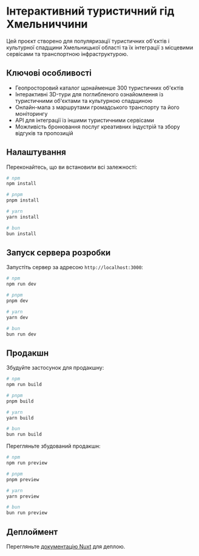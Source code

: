 # Інтерактивний туристичний гід Хмельниччини

Цей проєкт створено для популяризації туристичних об'єктів і культурної спадщини Хмельницької області та їх інтеграції з місцевими сервісами та транспортною інфраструктурою.

## Ключові особливості

- Геопросторовий каталог щонайменше 300 туристичних об'єктів
- Інтерактивні 3D-тури для поглибленого ознайомлення із туристичними об'єктами та культурною спадщиною
- Онлайн-мапа з маршрутами громадського транспорту та його моніторингу
- API для інтеграції із іншими туристичними сервісами
- Можливість бронювання послуг креативних індустрій та збору відгуків та пропозицій

## Налаштування

Переконайтесь, що ви встановили всі залежності:

```bash
# npm
npm install

# pnpm
pnpm install

# yarn
yarn install

# bun
bun install
```

## Запуск сервера розробки

Запустіть сервер за адресою `http://localhost:3000`:

```bash
# npm
npm run dev

# pnpm
pnpm dev

# yarn
yarn dev

# bun
bun run dev
```

## Продакшн

Збудуйте застосунок для продакшну:

```bash
# npm
npm run build

# pnpm
pnpm build

# yarn
yarn build

# bun
bun run build
```

Перегляньте збудований продакшн:

```bash
# npm
npm run preview

# pnpm
pnpm preview

# yarn
yarn preview

# bun
bun run preview
```

## Деплоймент

Перегляньте [документацію Nuxt](https://nuxt.com/docs/getting-started/deployment) для деплою.
